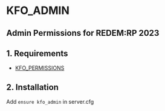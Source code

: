 # KFO_ADMIN

## Admin Permissions for REDEM:RP 2023

## 1. Requirements 

- [KFO_PERMISSIONS](https://github.com/MuriloBada/kfo_permissions)

## 2. Installation
Add ```ensure kfo_admin``` in server.cfg